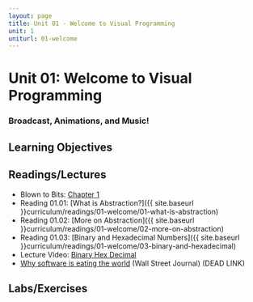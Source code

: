```yaml
---
layout: page
title: Unit 01 - Welcome to Visual Programming
unit: 1
uniturl: 01-welcome
---
```



Unit 01: Welcome to Visual Programming
======================================
### Broadcast, Animations, and Music! 


Learning Objectives
-------------------



Readings/Lectures
-----------------
 * Blown to Bits: [Chapter 1](http://www.bitsbook.com/wp-content/uploads/2008/12/chapter1.pdf)
 * Reading 01.01: [What is Abstraction?]({{ site.baseurl }}curriculum/readings/01-welcome/01-what-is-abstraction)
 * Reading 01.02: [More on Abstraction]({{ site.baseurl }}curriculum/readings/01-welcome/02-more-on-abstraction)
 * Reading 01.03: [Binary and Hexadecimal Numbers]({{ site.baseurl }}curriculum/readings/01-welcome/03-binary-and-hexadecimal)
 * Lecture Video: [Binary Hex Decimal](http://www.screencast.com/t/c2tp610y1tx6)
 * [Why software is eating the world](http://online.wsj.com/article/SB10001424053111903480904576512250915629460.html) (Wall Street Journal) (DEAD LINK)


Labs/Exercises
--------------



